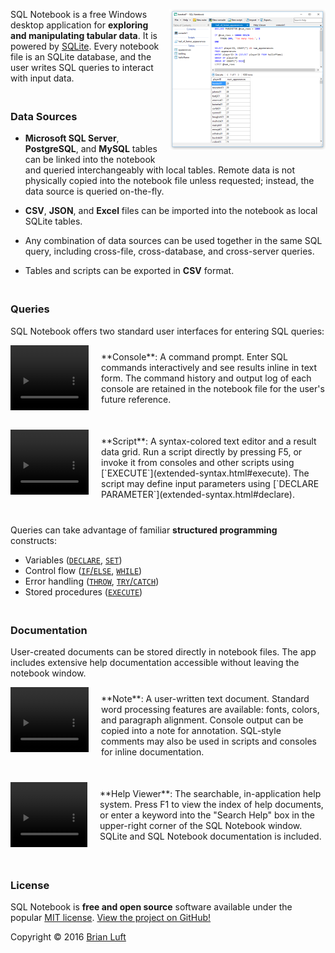 <style>h3 { padding-top: 20px; }</style>
<a href="art/screenshot.png" target="_blank"><img src="art/screenshot-thumb.png" align="right" style="margin-left: 10px; margin-bottom: 10px;"></a>
SQL Notebook is a free Windows desktop application for **exploring and manipulating tabular data**.  It is powered by [SQLite](https://www.sqlite.org/).  Every notebook file is an SQLite database, and the user writes SQL queries to interact with input data.

### Data Sources
- **Microsoft SQL Server**, **PostgreSQL**, and **MySQL** tables can be linked into the notebook and queried interchangeably with local tables.  Remote data is not physically copied into the notebook file unless requested; instead, the data source is queried on-the-fly.

- **CSV**, **JSON**, and **Excel** files can be imported into the notebook as local SQLite tables.

- Any combination of data sources can be used together in the same SQL query, including cross-file, cross-database, and cross-server queries.

- Tables and scripts can be exported in **CSV** format.

### Queries
SQL Notebook offers two standard user interfaces for entering SQL queries:

<div style="margin-bottom: 40px;">
<a href="video-console.html" target="_blank"><div style="height: 104px; overflow-y: hidden; margin-right: 20px; float: left;"><video width="125" height="105" autoplay loop><source src="art/console-small.mp4" type="video/mp4"></video></div></a>
<p style="padding-top: 10px;">**Console**: A command prompt.  Enter SQL commands interactively and see results inline in text form.  The command history and output log of each console are retained in the notebook file for the user's future reference.</p>
</div>
<div style="margin-bottom: 40px;">
<a href="video-script.html" target="_blank"><div style="height: 104px; overflow-y: hidden; margin-right: 20px; float: left;"><video width="125" height="105" autoplay loop><source src="art/script-small.mp4" type="video/mp4"></video></div></a>
<p style="padding-top: 10px;">**Script**: A syntax-colored text editor and a result data grid.  Run a script directly by pressing F5, or invoke it from consoles and other scripts using [`EXECUTE`](extended-syntax.html#execute).  The script may define input parameters using [`DECLARE PARAMETER`](extended-syntax.html#declare).</p>
</div>

Queries can take advantage of familiar **structured programming** constructs:

- Variables ([`DECLARE`](extended-syntax.html#declare), [`SET`](extended-syntax.html#set))
- Control flow ([`IF`/`ELSE`](extended-syntax.html#if), [`WHILE`](extended-syntax.html#while))
- Error handling ([`THROW`](extended-syntax.html#throw), [`TRY`/`CATCH`](extended-syntax.html#try))
- Stored procedures ([`EXECUTE`](extended-syntax.html#execute))

### Documentation
User-created documents can be stored directly in notebook files. The app includes extensive help documentation accessible without leaving the notebook window.

<div style="margin-bottom: 40px;">
<a href="video-note.html" target="_blank"><div style="height: 104px; overflow-y: hidden; margin-right: 20px; float: left;"><video width="125" height="105" autoplay loop><source src="art/note-small.mp4" type="video/mp4"></video></div></a>
<p style="padding-top: 10px;">**Note**: A user-written text document.  Standard word processing features are available: fonts, colors, and paragraph alignment.  Console output can be copied into a note for annotation.  SQL-style comments may also be used in scripts and consoles for inline documentation.</p>
</div>
<div style="margin-bottom: 40px;">
<a href="video-help.html" target="_blank"><div style="height: 104px; width: 123px; overflow: hidden; margin-right: 20px; float: left;"><video width="125" height="105" autoplay loop><source src="art/help-small.mp4" type="video/mp4"></video></div></a>
<p style="padding-top: 10px;">**Help Viewer**: The searchable, in-application help system.  Press F1 to view the index of help documents, or enter a keyword into the "Search Help" box in the upper-right corner of the SQL Notebook window.  SQLite and SQL Notebook documentation is included.</p>
</div>

### License
SQL Notebook is **free and open source** software available under the popular [MIT license](license.html).  [View the project on GitHub!](https://github.com/electroly/sqlnotebook)

Copyright © 2016 [Brian Luft](https://github.com/electroly)
